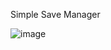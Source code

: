 Simple Save Manager

![image](https://github.com/user-attachments/assets/b34d30a0-e0b1-4484-9aa0-e8590065d71e)
